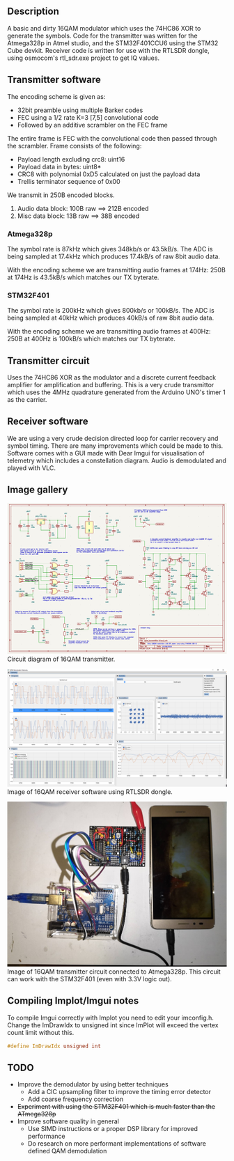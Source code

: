 ## Description
A basic and dirty 16QAM modulator which uses the 74HC86 XOR to generate the symbols.
Code for the transmitter was written for the Atmega328p in Atmel studio, and the STM32F401CCU6 using the STM32 Cube devkit.
Receiver code is written for use with the RTLSDR dongle, using osmocom's rtl_sdr.exe project to get IQ values.

## Transmitter software
The encoding scheme is given as:
- 32bit preamble using multiple Barker codes
- FEC using a 1/2 rate K=3 [7,5] convolutional code
- Followed by an additive scrambler on the FEC frame

The entire frame is FEC with the convolutional code then passed through the scrambler.
Frame consists of the following:
- Payload length excluding crc8: uint16
- Payload data in bytes: uint8*
- CRC8 with polynomial 0xD5 calculated on just the payload data
- Trellis terminator sequence of 0x00

We transmit in 250B encoded blocks.

1. Audio data block: 100B raw ==> 212B encoded
2. Misc data block: 13B raw ==> 38B encoded

### Atmega328p
The symbol rate is 87kHz which gives 348kb/s or 43.5kB/s. 
The ADC is being sampled at 17.4kHz which produces 17.4kB/s of raw 8bit audio data.

With the encoding scheme we are transmitting audio frames at 174Hz:
250B at 174Hz is 43.5kB/s which matches our TX byterate.

### STM32F401
The symbol rate is 200kHz which gives 800kb/s or 100kB/s. 
The ADC is being sampled at 40kHz which produces 40kB/s of raw 8bit audio data.

With the encoding scheme we are transmitting audio frames at 400Hz:
250B at 400Hz is 100kB/s which matches our TX byterate.

## Transmitter circuit
Uses the 74HC86 XOR as the modulator and a discrete current feedback amplifier for amplification and buffering.
This is a very crude transmittor which uses the 4MHz quadrature generated from the Arduino UNO's timer 1 as the carrier.

## Receiver software
We are using a very crude decision directed loop for carrier recovery and symbol timing. 
There are many improvements which could be made to this.
Software comes with a GUI made with Dear Imgui for visualisation of telemetry which includes a constellation diagram.
Audio is demodulated and played with VLC.

## Image gallery
![Circuit diagram](./docs/circuit_diagram.png)
Circuit diagram of 16QAM transmitter.

![Receiver software](./docs/receiver_software.png)
Image of 16QAM receiver software using RTLSDR dongle.

![Photo of transmitter circuit](./docs/transmitter_circuit_photo.jpg)
Image of 16QAM transmitter circuit connected to Atmega328p.
This circuit can work with the STM32F401 (even with 3.3V logic out).

## Compiling Implot/Imgui notes
To compile Imgui correctly with Implot you need to edit your imconfig.h.
Change the ImDrawIdx to unsigned int since ImPlot will exceed the vertex count limit without this.
```c 
#define ImDrawIdx unsigned int
```

## TODO
- Improve the demodulator by using better techniques
  - Add a CIC upsampling filter to improve the timing error detector
  - Add coarse frequency correction
- <s>Experiment with using the STM32F401 which is much faster than the ATmega328p</s>
- Improve software quality in general
  - Use SIMD instructions or a proper DSP library for improved performance
  - Do research on more performant implementations of software defined QAM demodulation
